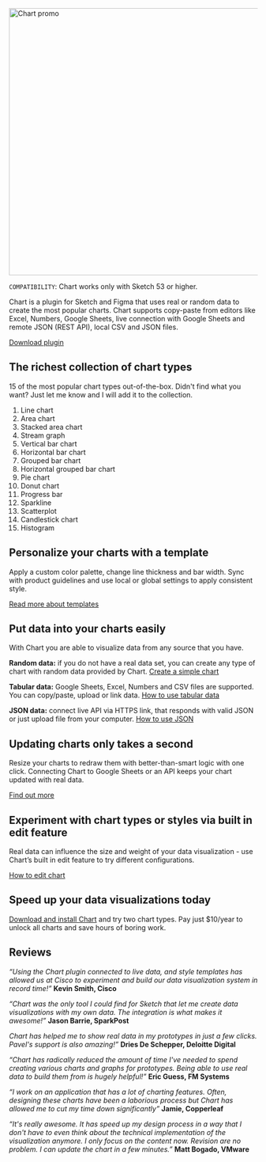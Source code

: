 <img width="888" height="540" src="https://raw.githubusercontent.com/pavelkuligin/chart/master/images/chart_new.png" title="Chart promo">

`COMPATIBILITY`: Chart works only with Sketch 53 or higher.

Chart is a plugin for Sketch and Figma that uses real or random data to create the most popular charts. Chart supports copy-paste from editors like Excel, Numbers, Google Sheets, live connection with Google Sheets and remote JSON (REST API), local CSV and JSON files.

[Download plugin](https://chartplugin.com/index.html#tryBlock)

## The richest collection of chart types
15 of the most popular chart types out-of-the-box. Didn't find what you want? Just let me know and I will add it to the collection.

1. Line chart
2. Area chart
3. Stacked area chart
4. Stream graph
5. Vertical bar chart
6. Horizontal bar chart
7. Grouped bar chart
8. Horizontal grouped bar chart
9. Pie chart
10. Donut chart
11. Progress bar
12. Sparkline
13. Scatterplot
14. Candlestick chart
15. Histogram

## Personalize your charts with a template
Apply a custom color palette, change line thickness and bar width. Sync with product guidelines and use local or global settings to apply consistent style.

[Read more about templates](https://pavel-kuligin.gitbook.io/chart/templates)

## Put data into your charts easily
With Chart you are able to visualize data from any source that you have.

**Random data:** if you do not have a real data set, you can create any type of chart with random data provided by Chart.
[Create a simple chart](https://pavel-kuligin.gitbook.io/chart/getting-started)

**Tabular data:** Google Sheets, Excel, Numbers and CSV files are supported. You can copy/paste, upload or link data.
[How to use tabular data](https://pavel-kuligin.gitbook.io/chart/tabulated-data)

**JSON data:** connect live API via HTTPS link, that responds with valid JSON or just upload file from your computer.
[How to use JSON](https://pavel-kuligin.gitbook.io/chart/json-data)

## Updating charts only takes a second
Resize your charts to redraw them with better-than-smart logic with one click. Connecting Chart to Google Sheets or an API keeps your chart updated with real data.

[Find out more](https://pavel-kuligin.gitbook.io/chart/getting-started/update-chart)

## Experiment with chart types or styles via built in edit feature
Real data can influence the size and weight of your data visualization - use Chart’s built in edit feature to try different configurations.

[How to edit chart](https://pavel-kuligin.gitbook.io/chart/getting-started/edit-chart)

## Speed up your data visualizations today
[Download and install Chart](https://chartplugin.com/index.html#tryBlock) and try two chart types. Pay just $10/year to unlock all charts and save hours of boring work.

## Reviews
*“Using the Chart plugin connected to live data, and style templates has allowed us at Cisco to experiment and build our data visualization system in record time!”*
**Kevin Smith, Cisco**

*“Chart was the only tool I could find for Sketch that let me create data visualizations with my own data. The integration is what makes it awesome!”*
**Jason Barrie, SparkPost**

*Chart has helped me to show real data in my prototypes in just a few clicks. Pavel's support is also amazing!”*
**Dries De Schepper, Deloitte Digital**

*“Chart has radically reduced the amount of time I've needed to spend creating various charts and graphs for prototypes. Being able to use real data to build them from is hugely helpful!”*
**Eric Guess, FM Systems**

*“I work on an application that has a lot of charting features. Often, designing these charts have been a laborious process but Chart has allowed me to cut my time down significantly”*
**Jamie, Copperleaf**

*“It's really awesome. It has speed up my design process in a way that I don't have to even think about the technical implementation of the visualization anymore. I only focus on the content now. Revision are no problem. I can update the chart in a few minutes.”*
**Matt Bogado, VMware**
